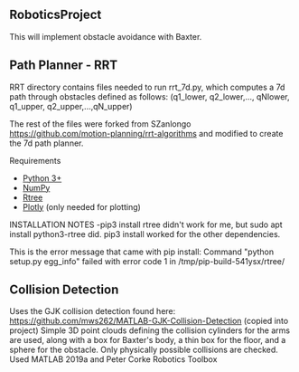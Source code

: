 ## RoboticsProject
This will implement obstacle avoidance with Baxter. 

## Path Planner - RRT
RRT directory contains files needed to run rrt_7d.py, which computes a 7d path through obstacles defined as follows:
(q1_lower, q2_lower,..., qNlower, q1_upper, q2_upper,...,qN_upper)

The rest of the files were forked from SZanlongo https://github.com/motion-planning/rrt-algorithms and modified to create the 7d path planner. 

Requirements
- [Python 3+](https://www.python.org/downloads/)
- [NumPy](http://www.numpy.org/)
- [Rtree](https://pypi.python.org/pypi/Rtree/)
- [Plotly](https://plot.ly/python/getting-started/) (only needed for plotting)

INSTALLATION NOTES -pip3 install rtree didn't work for me, but sudo apt install python3-rtree did. pip3 install worked for the other dependencies.

This is the error message that came with pip install:
Command "python setup.py egg_info" failed with error code 1 in /tmp/pip-build-541ysx/rtree/

## Collision Detection
Uses the GJK collision detection found here: https://github.com/mws262/MATLAB-GJK-Collision-Detection (copied into project)
Simple 3D point clouds defining the collision cylinders for the arms are used, along with a box for Baxter's body, a thin box for the floor, and a sphere for the obstacle.  Only physically possible collisions are checked. Used MATLAB 2019a and Peter Corke Robotics Toolbox
